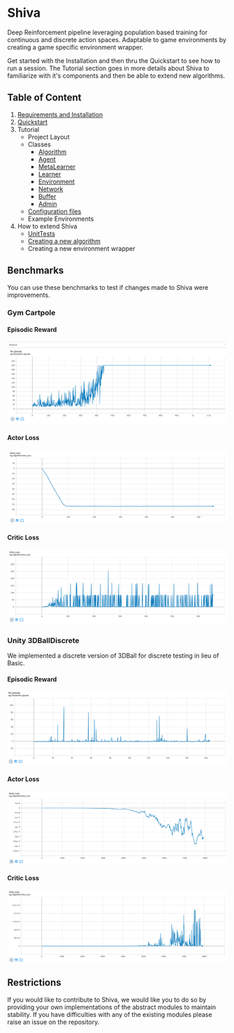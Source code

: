 # Shiva

Deep Reinforcement pipeline leveraging population based training for continuous and discrete action spaces. Adaptable to game environments by creating a game specific environment wrapper.

Get started with the Installation and then thru the Quickstart to see how to run a session. The Tutorial section goes in more details about Shiva to familiarize with it's components and then be able to extend new algorithms.

## Table of Content

1. [Requirements and Installation](./shiva/docs/Getting-Started.md)
2. [Quickstart](./shiva/docs/Quick-Start.md)
3. Tutorial
    * Project Layout
    * Classes
        * [Algorithm](./shiva/docs/Algorithms.md)
        * [Agent](./shiva/docs/Agents.md)
        * [MetaLearner](./shiva/docs/Metalearners.md)
        * [Learner](./shiva/docs/Learners.md)
        * [Environment](./shiva/docs/Environments.md)
        * [Network](./shiva/docs/Networks.md)
        * [Buffer](./shiva/docs/Buffers.md)
        * [Admin](./shiva/docs/Admin.md)
    * [Configuration files](./shiva/docs/Config-Files.md)
    * Example Environments
4. How to extend Shiva
    * [UnitTests](./shiva/docs/UnitTests.md)
    * [Creating a new algorithm](./shiva/docs/Extending-Algorithm.md)
    * Creating a new environment wrapper
    
## Benchmarks

You can use these benchmarks to test if changes made to Shiva were improvements.

### Gym Cartpole

#### Episodic Reward
![](docs/images/MADDPG-CartPole-Reward.png)

#### Actor Loss
![](docs/images/MADDPG-CartPole-Actor-Loss.png)

#### Critic Loss
![](docs/images/MADDPG-CartPole-Critic-Loss.png)


### Unity 3DBallDiscrete 

We implemented a discrete version of 3DBall for discrete testing in lieu of Basic.

#### Episodic Reward
![](docs/images/MADDPG-3DBallDiscrete-Reward.png)

#### Actor Loss
![](docs/images/MADDPG-3DBallDiscrete-Actor-Loss.png)

#### Critic Loss
![](docs/images/MADDPG-3DBallDiscrete-Critic-Loss.png)

## Restrictions

If you would like to contribute to Shiva, we would like you to do so by providing your own implementations of the abstract modules to maintain stability. If you have difficulties with any of the existing modules please raise an issue on the repository.
